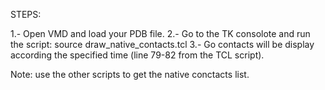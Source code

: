 STEPS:

1.- Open VMD and load your PDB file.
2.- Go to the TK consolote and run the script: source draw_native_contacts.tcl
3.- Go contacts will be display according the specified time (line 79-82 from the TCL script).

Note: use the other scripts to get the native conctacts list. 

